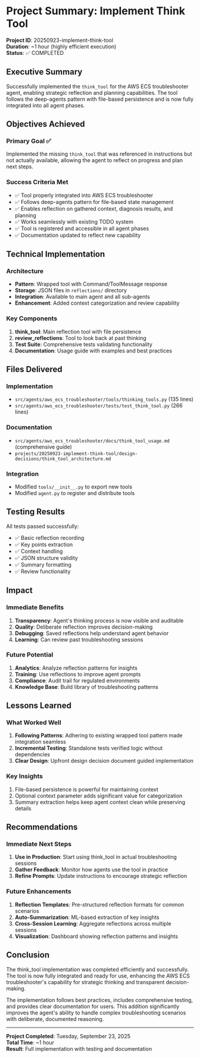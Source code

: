 # Project Summary: Implement Think Tool

**Project ID**: 20250923-implement-think-tool  
**Duration**: ~1 hour (highly efficient execution)  
**Status**: ✅ COMPLETED  

## Executive Summary

Successfully implemented the `think_tool` for the AWS ECS troubleshooter agent, enabling strategic reflection and planning capabilities. The tool follows the deep-agents pattern with file-based persistence and is now fully integrated into all agent phases.

## Objectives Achieved

### Primary Goal ✅
Implemented the missing `think_tool` that was referenced in instructions but not actually available, allowing the agent to reflect on progress and plan next steps.

### Success Criteria Met
- ✅ Tool properly integrated into AWS ECS troubleshooter
- ✅ Follows deep-agents pattern for file-based state management  
- ✅ Enables reflection on gathered context, diagnosis results, and planning
- ✅ Works seamlessly with existing TODO system
- ✅ Tool is registered and accessible in all agent phases
- ✅ Documentation updated to reflect new capability

## Technical Implementation

### Architecture
- **Pattern**: Wrapped tool with Command/ToolMessage response
- **Storage**: JSON files in `reflections/` directory
- **Integration**: Available to main agent and all sub-agents
- **Enhancement**: Added context categorization and review capability

### Key Components
1. **think_tool**: Main reflection tool with file persistence
2. **review_reflections**: Tool to look back at past thinking
3. **Test Suite**: Comprehensive tests validating functionality
4. **Documentation**: Usage guide with examples and best practices

## Files Delivered

### Implementation
- `src/agents/aws_ecs_troubleshooter/tools/thinking_tools.py` (135 lines)
- `src/agents/aws_ecs_troubleshooter/tests/test_think_tool.py` (266 lines)

### Documentation
- `src/agents/aws_ecs_troubleshooter/docs/think_tool_usage.md` (comprehensive guide)
- `projects/20250923-implement-think-tool/design-decisions/think_tool_architecture.md`

### Integration
- Modified `tools/__init__.py` to export new tools
- Modified `agent.py` to register and distribute tools

## Testing Results

All tests passed successfully:
- ✅ Basic reflection recording
- ✅ Key points extraction
- ✅ Context handling
- ✅ JSON structure validity
- ✅ Summary formatting
- ✅ Review functionality

## Impact

### Immediate Benefits
1. **Transparency**: Agent's thinking process is now visible and auditable
2. **Quality**: Deliberate reflection improves decision-making
3. **Debugging**: Saved reflections help understand agent behavior
4. **Learning**: Can review past troubleshooting sessions

### Future Potential
1. **Analytics**: Analyze reflection patterns for insights
2. **Training**: Use reflections to improve agent prompts
3. **Compliance**: Audit trail for regulated environments
4. **Knowledge Base**: Build library of troubleshooting patterns

## Lessons Learned

### What Worked Well
1. **Following Patterns**: Adhering to existing wrapped tool pattern made integration seamless
2. **Incremental Testing**: Standalone tests verified logic without dependencies
3. **Clear Design**: Upfront design decision document guided implementation

### Key Insights
1. File-based persistence is powerful for maintaining context
2. Optional context parameter adds significant value for categorization
3. Summary extraction helps keep agent context clean while preserving details

## Recommendations

### Immediate Next Steps
1. **Use in Production**: Start using think_tool in actual troubleshooting sessions
2. **Gather Feedback**: Monitor how agents use the tool in practice
3. **Refine Prompts**: Update instructions to encourage strategic reflection

### Future Enhancements
1. **Reflection Templates**: Pre-structured reflection formats for common scenarios
2. **Auto-Summarization**: ML-based extraction of key insights
3. **Cross-Session Learning**: Aggregate reflections across multiple sessions
4. **Visualization**: Dashboard showing reflection patterns and insights

## Conclusion

The think_tool implementation was completed efficiently and successfully. The tool is now fully integrated and ready for use, enhancing the AWS ECS troubleshooter's capability for strategic thinking and transparent decision-making.

The implementation follows best practices, includes comprehensive testing, and provides clear documentation for users. This addition significantly improves the agent's ability to handle complex troubleshooting scenarios with deliberate, documented reasoning.

---

**Project Completed**: Tuesday, September 23, 2025  
**Total Time**: ~1 hour  
**Result**: Full implementation with testing and documentation
